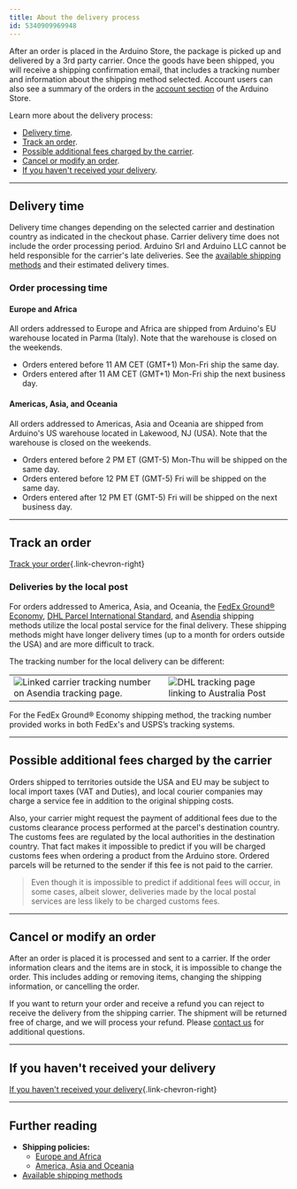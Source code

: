 ```yaml
---
title: About the delivery process
id: 5340909969948
---
```


After an order is placed in the Arduino Store, the package is picked up and delivered by a 3rd party carrier. Once the goods have been shipped, you will receive a shipping confirmation email, that includes a tracking number and information about the shipping method selected. Account users can also see a summary of the orders in the [account section](https://store.arduino.cc/account) of the Arduino Store.

Learn more about the delivery process:

* <a href="#delivery-time">Delivery time</a>.
* <a href="#track-an-order">Track an order</a>.
* <a href="#possible-fees">Possible additional fees charged by the carrier</a>.
* <a href="#cancel-or-modify-an-order">Cancel or modify an order</a>.
* <a href="#if-you-havent-received-your-delivery">If you haven't received your delivery</a>.

---

<a id="delivery-time"></a>

## Delivery time

Delivery time changes depending on the selected carrier and destination country as indicated in the checkout phase. Carrier delivery time does not include the order processing period. Arduino Srl and Arduino LLC cannot be held responsible for the carrier's late deliveries. See the [available shipping methods](https://support.arduino.cc/hc/en-us/articles/5340856700188) and their estimated delivery times.

### Order processing time

#### Europe and Africa

All orders addressed to Europe and Africa are shipped from Arduino's EU warehouse located in Parma (Italy). Note that the warehouse is closed on the weekends.

* Orders entered before 11 AM CET (GMT+1) Mon-Fri ship the same day.
* Orders entered after 11 AM CET (GMT+1) Mon-Fri ship the next business day.

#### Americas, Asia, and Oceania

All orders addressed to Americas, Asia and Oceania are shipped from Arduino's US warehouse located in Lakewood, NJ (USA). Note that the warehouse is closed on the weekends.

* Orders entered before 2 PM ET (GMT-5) Mon-Thu will be shipped on the same day.
* Orders entered before 12 PM ET (GMT-5) Fri will be shipped on the same day.
* Orders entered after 12 PM ET (GMT-5) Fri will be shipped on the next business day.

---

<a id="track-an-order"></a>

## Track an order

[Track your order](https://support.arduino.cc/hc/en-us/articles/13756849779228-Track-an-order){.link-chevron-right}

<a id="deliveries-by-the-local-post"></a>

### Deliveries by the local post

For orders addressed to America, Asia, and Oceania, the [FedEx Ground® Economy](https://www.fedex.com/en-us/shipping/ground/economy.html), [DHL Parcel International Standard](https://www.dhl.com/us-en/home/ecommerce/shipping-services/international-shipping-services.html), and [Asendia](https://www.asendia.com/) shipping methods utilize the local postal service for the final delivery. These shipping methods might have longer delivery times (up to a month for orders outside the USA) and are more difficult to track.

The tracking number for the local delivery can be different:

<table class="img-captions">
  <tr>
    <td style="vertical-align: bottom;"><img src="https://content.arduino.cc/assets/asendia-local-tracking-number.png" alt="Linked carrier tracking number on Asendia tracking page."></td>
    <td><img src="https://content.arduino.cc/assets/dhl-local-tracking-number.png" alt="DHL tracking page linking to Australia Post"></td>
  </tr>
</table>

For the FedEx Ground® Economy shipping method, the tracking number provided works in both FedEx's and USPS’s tracking systems.

---

<a id="possible-fees"></a>

## Possible additional fees charged by the carrier

Orders shipped to territories outside the USA and EU may be subject to local import taxes (VAT and Duties), and local courier companies may charge a service fee in addition to the original shipping costs.

Also, your carrier might request the payment of additional fees due to the customs clearance process performed at the parcel's destination country. The customs fees are regulated by the local authorities in the destination country. That fact makes it impossible to predict if you will be charged customs fees when ordering a product from the Arduino store. Ordered parcels will be returned to the sender if this fee is not paid to the carrier.

>Even though it is impossible to predict if additional fees will occur, in some cases, albeit slower, deliveries made by the local postal services are less likely to be charged customs fees.

---

<a id="cancel-or-modify-an-order"></a>

## Cancel or modify an order

After an order is placed it is processed and sent to a carrier. If the order information clears and the items are in stock, it is impossible to change the order. This includes adding or removing items, changing the shipping information, or cancelling the order.

If you want to return your order and receive a refund you can reject to receive the delivery from the shipping carrier. The shipment will be returned free of charge, and we will process your refund. Please [contact us](https://www.arduino.cc/en/contact-us/) for additional questions.

---

<a id="if-you-havent-received-your-delivery"></a>

## If you haven't received your delivery

[If you haven't received your delivery](https://support.arduino.cc/hc/en-us/articles/14085643116700-If-you-haven-t-received-your-delivery){.link-chevron-right}

---

## Further reading

* **Shipping policies:**
  * [Europe and Africa](https://store.arduino.cc/pages/shipping-policy?selectedStore=eu)
  * [America, Asia and Oceania](https://store-usa.arduino.cc/pages/shipping-policy?selectedStore=us)
* [Available shipping methods](https://support.arduino.cc/hc/en-us/articles/5340856700188-Available-shipping-methods)
